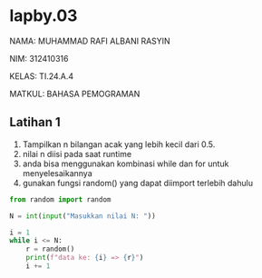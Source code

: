 # lapby.03

NAMA: MUHAMMAD RAFI ALBANI RASYIN

NIM: 312410316

KELAS: TI.24.A.4

MATKUL: BAHASA PEMOGRAMAN

## Latihan 1

1. Tampilkan n bilangan acak yang lebih kecil dari 0.5.
2. nilai n diisi pada saat runtime
3. anda bisa menggunakan kombinasi while dan for untuk menyelesaikannya
4. gunakan fungsi random() yang dapat diimport terlebih dahulu

```python
from random import random

N = int(input("Masukkan nilai N: "))

i = 1
while i <= N:
    r = random()
    print(f"data ke: {i} => {r}")
    i += 1
````

